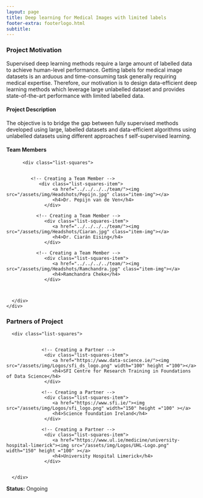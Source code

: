 ```yaml
---
layout: page
title: Deep learning for Medical Images with limited labels
footer-extra: footerlogo.html
subtitle: 
---
```


### Project Motivation
Supervised deep learning methods require a large amount of labelled data to achieve human-level performance. Getting labels for medical image datasets is an arduous and time-consuming task generally requiring medical expertise. Therefore, our motivation is to design data-efficient deep learning methods which leverage large unlabelled dataset and provides state-of-the-art performance with limited labelled data.  

#### Project Description
The objective is to bridge the gap between fully supervised methods developed using large, labelled datasets and data-efficient algorithms using unlabelled datasets using different approaches f self-supervised learning.  

#### Team Members 


<div class="container-fluid">
   
   <div class="row">
           
          <div class="list-squares">
             
             
             <!-- Creating a Team Member -->
               	<div class="list-squares-item">
                     <a href="../../../../team/"><img src="/assets/img/Headshots/Pepijn.jpg" class="item-img"></a>
                     <h4>Dr. Pepijn van de Ven</h4>
                  </div>
             
               <!-- Creating a Team Member -->
                  <div class="list-squares-item">
                     <a href="../../../../team/"><img src="/assets/img/Headshots/Ciaran.jpg" class="item-img"></a>
                     <h4>Dr. Ciarán Eising</h4>
                  </div>
        
               <!-- Creating a Team Member -->
                  <div class="list-squares-item">
                     <a href="../../../../team/"><img src="/assets/img/Headshots/Ramchandra.jpg" class="item-img"></a>
                     <h4>Ramchandra Cheke</h4>
                  </div>
        
 
 
      </div>
    </div>
</div>

### Partners of Project


<div class="container-fluid">
   
   <div class="row">
      
      <div class="list-squares">
                 
   
                 <!-- Creating a Partner -->
                  <div class="list-squares-item">
                     <a href="https://www.data-science.ie/"><img src="/assets/img/Logos/sfi_ds_logo.png" width="100" height ="100"></a>
                     <h4>SFI Centre for Research Training in Foundations of Data Science</h4>
                  </div>
         
                 <!-- Creating a Partner -->
                  <div class="list-squares-item">
                     <a href="https://www.sfi.ie/"><img src="/assets/img/Logos/sfi_logo.png" width="150" height ="100" ></a>
                     <h4>Science foundation Ireland</h4>
                  </div>
         
                 <!-- Creating a Partner -->
                  <div class="list-squares-item">
                     <a href="https://www.ul.ie/medicine/university-hospital-limerick"><img src="/assets/img/Logos/UHL-Logo.png" width="150" height ="100" ></a>
                     <h4>University Hospital Limerick</h4>
                  </div>
                                
                  
      </div>
  </div>
</div>

**Status:** Ongoing
